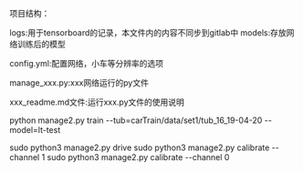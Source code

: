 项目结构：

logs:用于tensorboard的记录，本文件内的内容不同步到gitlab中
models:存放网络训练后的模型

config.yml:配置网络，小车等分辨率的选项

manage_xxx.py:xxx网络运行的py文件

xxx_readme.md文件:运行xxx.py文件的使用说明


python manage2.py train --tub=carTrain/data/set1/tub_16_19-04-20 --model=lt-test

sudo python3 manage2.py drive
sudo python3 manage2.py calibrate --channel 1
sudo python3 manage2.py calibrate --channel 0


